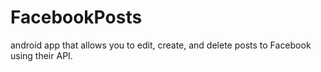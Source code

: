 # FacebookPosts
android app that allows you to edit, create, and delete posts to Facebook using their API.
